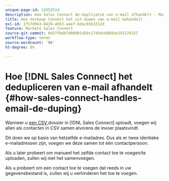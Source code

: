 ```yaml
---
unique-page-id: 14352514
description: Hoe Sales Connect de-duplicatie van e-mail afhandelt - Marketo Docs - Productdocumentatie
title: Hoe Verkoop Connect het uit-duwen van e-mail behandelt
exl-id: 1f57d943-8439-4653-a4e7-6dac65b3312d
feature: Marketo Sales Connect
source-git-commit: 0d37fbdb7d08901458c1744dc68893e155176327
workflow-type: tm+mt
source-wordcount: '96'
ht-degree: 0%

---
```


# Hoe [!DNL Sales Connect] het dedupliceren van e-mail afhandelt {#how-sales-connect-handles-email-de-duping}

Wanneer u [ een CSV ](/help/marketo/product-docs/marketo-sales-connect/people/managing-contacts/import-contacts-via-csv.md) dossier in [!DNL Sales Connect] uploadt, voegen wij allen als contacten in CSV samen alvorens de invoer plaatsvindt.

Dit doen we op basis van hetzelfde e-mailadres. Dus als er twee identieke e-mailadressen zijn, voegen we deze samen tot één contactpersoon.

Als u later probeert om manueel het zelfde contact toe te voegen/te uploaden, zullen wij niet het samenvoegen.

Als u probeert om een contact toe te voegen dat reeds in uw gegevensbestand is, zullen wij u verhinderen het toe te voegen.
